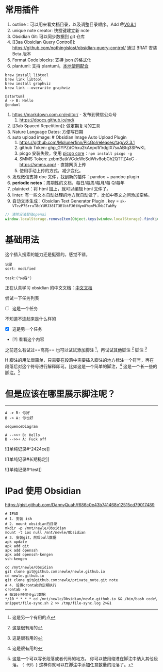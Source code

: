 # 常用插件
1. outline：可以用来看文档目录，以及调整目录顺序。Add @[V0.8.1](https://forum.obsidian.md/t/obsidian-release-v0-8-1/3487)
2. unique note creator: 快捷键建立新 note
3. Obsidian Git: 可以同步数据到 git 仓库
4. [[3aa Obsidian Query Control]]: https://github.com/nothingislost/obsidian-query-control/ 通过 BRAT 安装 Beta 版本
5. Format Code blocks: 支持 json 的格式化
6. plantuml: 支持 plantuml。[本地使用配合](https://plantuml.com/zh/download) 
```shell
brew install libtool 
brew link libtool 
brew install graphviz 
brew link --overwrite graphviz
```

```plantuml
@startuml
A -> B: Hello
@enduml
```
1. https://markdown.com.cn/editor/ - 发布到微信公众号
	1. https://doocs.github.io/md/
2. [[3ab Spaced Repetition]]: 做定期复习的工具
3. Nature Language Dates: 方便写日期
4. auto upload image: # Obsidian Image Auto Upload Plugin
	1. https://github.com/Molunerfinn/PicGo/releases/tag/v2.3.1
	2. github Token: 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
	3. picgo 安装失败，使用 [picgo core](https://picgo.github.io/PicGo-Core-Doc/zh/guide/getting-started.html#%E5%85%A8%E5%B1%80%E5%AE%89%E8%A3%85)：`npm install picgo -g`
	4. SMMS Token: zxbmBatkVCdcWcSdWtv8obCh2QTTZ4xC  - https://smms.app/ - 直接网页上传
	5. 使用手动上传的方式，减少变化。
5. 发现微信支持 doc 文件，找到新的插件：pandoc + pandoc plugin
6. **periodic notes**：周期性的文档，每日/每周/每月/每 Q/每年
7. plaintext：将 html 加上，就可以编辑 html 文件了。
8. linter: 有一些文本自动处理的地方就自动做了，比如中英文之间添加空格。
9. 自动文本生成：Obsidian Text Generator Plugin , key = `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`
```javascript
// 清除没法登陆openai
window.localStorage.removeItem(Object.keys(window.localStorage).find(i=>i.startsWith('@@auth0spajs')))
```

# 基础用法


这个插入搜索的能力还是挺强的。感觉不错。
```query
记录
sort: modified
```


```query
task:("内容")
```
正在认真学习 obsidian 的中文文档：[中文文档](https://publish.obsidian.md/help-zh/%E6%8F%92%E4%BB%B6/%E6%90%9C%E7%B4%A2)

尝试一下任务列表
- [ ] 这是一个任务

不知道不连起来是什么样的
- [x] 这是另一个任务
- [?] 看看这个内容

之前还么有试过==高亮==
也可以试试添加脚注 [^脚注 1]，再试试其他脚注 [^1]
脚注 [^1]
[^1]: 这是很有用的
[^脚注 1]: 这是另一个有用的点


H 脚注的用法很简单，只需要在段落中需要插入脚注的地方标注一个符号，再在段落后对这个符号进行解释即可。比如这是一个简单的脚注，[^1] 这是一个长一些的脚注。[^长脚注] 
[^1]: 很有用！ 
[^长脚注]: 这是一个可以写长段落或者代码的地方。 你可以使用缩进在脚注中纳入其他段落。 `{ 代码 }` 这样你就可以在脚注中添加任意数量的段落了。


# 但是应该在哪里展示脚注呢？





---

```plantuml
A -> B: 你好
B -> A: 你也好
```


```mermaid
sequenceDiagram

A -->>+ B: Hello
B -->>+ A: Fuck off
```


![[单纯记录#^2424ce]]

![[单纯记录#长期稳定]]


![[单纯记录#^test]]


# IPad 使用 Obsidian
https://gist.github.com/DannyQuah/f686c0e43b741468e12515cd79017489
```shell
# IPAD
# 1. 安装 ish
# 2. mount obsidian的目录
mkdir -p /mnt/newle/Obsidian
mount -t ios null /mnt/newle/Obsidian
# 3. 安装git，然后pull数据
apk update
apk add git
apk add openssh
apk add openssh-kengen
ssh-kengen

cd /mnt/newle/Obsidian
git clone git@github.com:newle/newle.github.io
cd newle.github.io
git clone git@github.com:newle/private_note.git note
# 4. 设置crontab的定期执行
crontab -e
# 每10分钟同步git数据
*/10 * * * * cd /mnt/newle/Obsidian/newle.github.io && /bin/bash code\ snippet/file-sync.sh 2 >> /tmp/file-sync.log 2>&1

```

